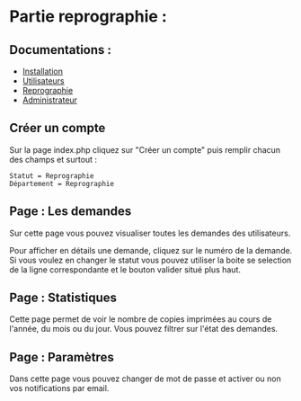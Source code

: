 # Partie reprographie :

## Documentations :
* [Installation](https://bastienmarais.github.io/Daily-Print-Project/install)
* [Utilisateurs](https://bastienmarais.github.io/Daily-Print-Project/users)
* [Reprographie](https://bastienmarais.github.io/Daily-Print-Project/repro)
* [Administrateur](https://bastienmarais.github.io/Daily-Print-Project/admin)

## Créer un compte 

Sur la page index.php cliquez sur "Créer un compte" puis remplir chacun des champs et surtout :
```
Statut = Reprographie
Département = Reprographie
```

## Page : Les demandes

Sur cette page vous pouvez visualiser toutes les demandes des utilisateurs.

Pour afficher en détails une demande, cliquez sur le numéro de la demande. Si vous voulez en changer le statut
vous pouvez utiliser la boite se selection de la ligne correspondante et le bouton valider situé plus haut.

## Page : Statistiques

Cette page permet de voir le nombre de copies imprimées au cours de l'année, du mois ou du jour.
Vous pouvez filtrer sur l'état des demandes.

## Page : Paramètres 

Dans cette page vous pouvez changer de mot de passe et activer ou non vos notifications par email.